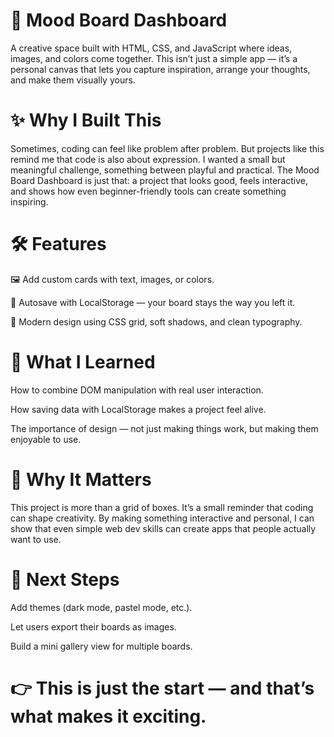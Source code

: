 # 🌈 Mood Board Dashboard

A creative space built with HTML, CSS, and JavaScript where ideas, images, and colors come together. This isn’t just a simple app — it’s a personal canvas that lets you capture inspiration, arrange your thoughts, and make them visually yours.

# ✨ Why I Built This

Sometimes, coding can feel like problem after problem. But projects like this remind me that code is also about expression. I wanted a small but meaningful challenge, something between playful and practical. The Mood Board Dashboard is just that: a project that looks good, feels interactive, and shows how even beginner-friendly tools can create something inspiring.

# 🛠 Features

🖼 Add custom cards with text, images, or colors.

💾 Autosave with LocalStorage — your board stays the way you left it.

🎨 Modern design using CSS grid, soft shadows, and clean typography.

# 🚀 What I Learned

How to combine DOM manipulation with real user interaction.

How saving data with LocalStorage makes a project feel alive.

The importance of design — not just making things work, but making them enjoyable to use.

# 🌟 Why It Matters

This project is more than a grid of boxes. It’s a small reminder that coding can shape creativity. By making something interactive and personal, I can show that even simple web dev skills can create apps that people actually want to use.

# 📌 Next Steps

Add themes (dark mode, pastel mode, etc.).

Let users export their boards as images.

Build a mini gallery view for multiple boards.

# 👉 This is just the start — and that’s what makes it exciting.

